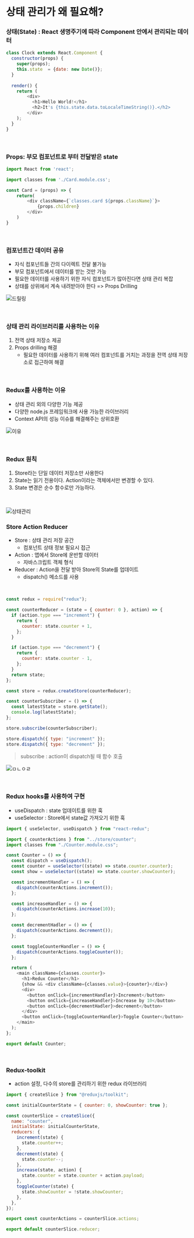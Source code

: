 # 상태 관리가 왜 필요해?

### 상태(State) : React 생명주기에 따라 Component 안에서 관리되는 데이터
  
```javascript
class Clock extends React.Component {
  constructor(props) {
    super(props);
    this.state  = {date: new Date()}; 
  }
  
  render() {
    return (
        <div>
          <h1>Hello World!</h1>
          <h2>It's {this.state.data.toLocaleTimeString()}.</h2>
        </div>
    );
  }
}
```

<br/>

### Props: 부모 컴포넌트로 부터 전달받은 state

```javascript
import React from 'react';

import classes from './Card.module.css';

const Card = (props) => {
    return(
        <div className={`classes.card ${props.className}`}>
            {props.children}
        </div>
    )
}
```

<br/>

### 컴포넌트간 데이터 공유

- 자식 컴포넌트들 간의 다이렉트 전달 불가능
- 부모 컴포넌트에서 데이터를 받는 것만 가능
- 필요한 데이터를 사용하기 위한 자식 컴포넌트가 많아진다면 상태 관리 복잡
- 상태를 상위에서 계속 내려받아야 한다 => Props Drilling

![드릴링](https://miro.medium.com/max/438/1*_OmvHiizMacW5wod9F4sLA.png)

<br/>

### 상태 관리 라이브러리를 사용하는 이유

1. 전역 상태 저장소 제공
2. Props drilling 해결
   - 필요한 데이터를 사용하기 위해 여러 컴포넌트를 거치는 과정을 전역 상태 저장소로 접근하여 해결


<br/>

### Redux를 사용하는 이유

- 상태 관리 외의 다양한 기능 제공
- 다양한 node.js 프레임워크에 사용 가능한 라이브러리
- Context API의 성능 이슈를 해결해주는 상위호환

![이유](https://velog.velcdn.com/images%2Fcada%2Fpost%2F2fe54f52-a384-444a-88ad-05fd2d10028c%2Fdas.PNG)

<br/>

### Redux 원칙

1. Store라는 단일 데이터 저장소만 사용한다
2. State는 읽기 전용이다. Action이라는 객체에서만 변경할 수 있다.
3. State 변경은 순수 함수로만 가능하다.

<br/>

![상태관리](https://i0.wp.com/hanamon.kr/wp-content/uploads/2021/07/%E1%84%85%E1%85%B5%E1%84%83%E1%85%A5%E1%86%A8%E1%84%89%E1%85%B3-%E1%84%89%E1%85%A1%E1%86%BC%E1%84%90%E1%85%A2%E1%84%80%E1%85%AA%E1%86%AB%E1%84%85%E1%85%B5-%E1%84%83%E1%85%A1%E1%86%AB%E1%84%80%E1%85%A8.png?w=919&ssl=1)

### Store  Action  Reducer

- Store : 상태 관리 저장 공간
  - 컴포넌트 상태 정보 필요시 접근
- Action : 앱에서 Store에 운반할 데이터
  - 자바스크립트 객체 형식
- Reducer : Action을 전달 받아 Store의 State를 업데이트
  - dispatch() 메소드를 사용

<br/>

```javascript
const redux = require("redux");

const counterReducer = (state = { counter: 0 }, action) => {
  if (action.type === "increment") {
    return {
      counter: state.counter + 1,
    };
  }

  if (action.type === "decrement") {
    return {
      counter: state.counter - 1,
    };
  }
  return state;
};

const store = redux.createStore(counterReducer);

const counterSubscriber = () => {
  const latestState = store.getState();
  console.log(latestState);
};

store.subscribe(counterSubscriber);

store.dispatch({ type: "increment" });
store.dispatch({ type: "decrement" });
```

> subscribe : action이 dispatch될 때 함수 호출


![ㅁㄴㅇㄹ](https://s3.us-west-2.amazonaws.com/secure.notion-static.com/29c0231d-c9a1-47ab-936d-0f158ad7d322/Untitled.png?X-Amz-Algorithm=AWS4-HMAC-SHA256&X-Amz-Content-Sha256=UNSIGNED-PAYLOAD&X-Amz-Credential=AKIAT73L2G45EIPT3X45%2F20220809%2Fus-west-2%2Fs3%2Faws4_request&X-Amz-Date=20220809T005650Z&X-Amz-Expires=86400&X-Amz-Signature=b6053b556659f27039384863aa805faa9e879f5607138ae36edbe991ff805396&X-Amz-SignedHeaders=host&response-content-disposition=filename%20%3D%22Untitled.png%22&x-id=GetObject)

<br/>

### Redux hooks를 사용하여 구현

- useDispatch : state 업데이트를 위한 훅
- useSelector : Store에서 state값 가져오기 위한 훅

```javascript
import { useSelector, useDispatch } from "react-redux";

import { counterActions } from "../store/counter";
import classes from "./Counter.module.css";

const Counter = () => {
  const dispatch = useDispatch();
  const counter = useSelector((state) => state.counter.counter);
  const show = useSelector((state) => state.counter.showCounter);

  const incrementHandler = () => {
    dispatch(counterActions.increment());
  };

  const increaseHandler = () => {
    dispatch(counterActions.increase(10));
  };

  const decrementHadler = () => {
    dispatch(counterActions.decrement());
  };

  const toggleCounterHandler = () => {
    dispatch(counterActions.toggleCounter());
  };

  return (
    <main className={classes.counter}>
      <h1>Redux Counter</h1>
      {show && <div className={classes.value}>{counter}</div>}
      <div>
        <button onClick={incrementHandler}>Increment</button>
        <button onClick={increaseHandler}>Increase by 10</button>
        <button onClick={decrementHadler}>decrement</button>
      </div>
      <button onClick={toggleCounterHandler}>Toggle Counter</button>
    </main>
  );
};

export default Counter;
```

<br/>

### Redux-toolkit

- action 설정, 다수의 store를 관리하기 위한 redux 라이브러리

```javascript
import { createSlice } from "@reduxjs/toolkit";

const initialCounterState = { counter: 0, showCounter: true };

const counterSlice = createSlice({
  name: "counter",
  initialState: initialCounterState,
  reducers: {
    increment(state) {
      state.counter++;
    },
    decrement(state) {
      state.counter--;
    },
    increase(state, action) {
      state.counter = state.counter + action.payload;
    },
    toggleCounter(state) {
      state.showCounter = !state.showCounter;
    },
  },
});

export const counterActions = counterSlice.actions;

export default counterSlice.reducer;
```
